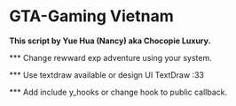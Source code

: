 # GTA-Gaming Vietnam

**This script by Yue Hua (Nancy) aka Chocopie Luxury.**

*** Change rewward exp adventure using your system.

*** Use textdraw available or design UI TextDraw :33

*** Add include y_hooks or change hook to public callback.
